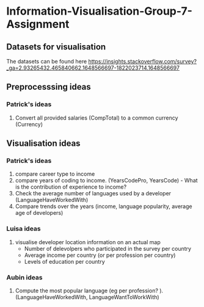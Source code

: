 # Information-Visualisation-Group-7-Assignment

## Datasets for visualisation
The datasets can be found here 
https://insights.stackoverflow.com/survey?_ga=2.93265432.465840662.1648566697-1822023714.1648566697

##  Preprocesssing ideas
### Patrick's ideas
1. Convert all provided salaries (CompTotal) to a common currency (Currency)

## Visualisation ideas 
### Patrick's ideas
1. compare career type to income 
2. compare years of coding to income. (YearsCodePro, YearsCode) - What is the contribution of experience to income?
3. Check the average number of languages used by a developer (LanguageHaveWorkedWith)
4. Compare trends over the years (income, language popularity, average age of developers)

### Luisa ideas
1. visualise developer location information on an actual map 
   * Number of delevolpers who participated in the survey per country 
   * Average income per country (or per profession per country)
   * Levels of education per country

### Aubin ideas 
1. Compute the most popular language (eg per profession? ).  (LanguageHaveWorkedWith, LanguageWantToWorkWith)

